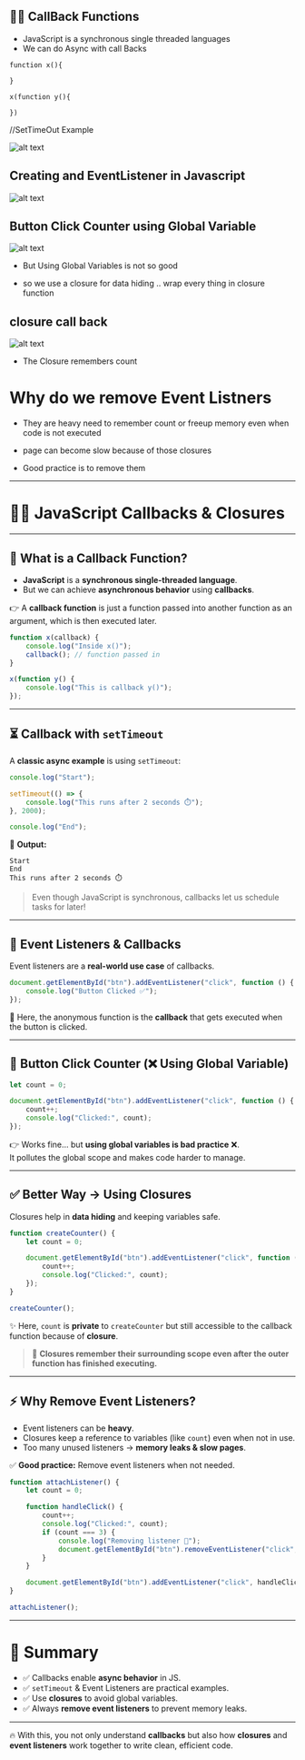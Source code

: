 ## 🚀🌈 CallBack Functions

* JavaScript is a synchronous single threaded languages
* We can do Async with call Backs


```
function x(){

}

x(function y(){

})
```


//SetTimeOut Example

![alt text](./images/callBack1.png)

## Creating and EventListener in Javascript

![alt text](./images/callBack2.png)

## Button Click Counter using Global Variable


![alt text](./images/callBack3.png)

* But Using Global Variables is not so good

* so we use a closure for data hiding .. wrap every thing in closure function

## closure call back

![alt text](./images/callBack4.png)

* The Closure remembers count

# Why do we remove Event Listners

* They are heavy need to remember count or freeup memory even when code is not executed

* page can become slow because of those closures

* Good practice is to remove them

-------------

# 🚀🌈 JavaScript Callbacks & Closures

---

## 🔹 What is a Callback Function?

- **JavaScript** is a **synchronous single-threaded language**.  
- But we can achieve **asynchronous behavior** using **callbacks**.  

👉 A **callback function** is just a function passed into another function as an argument, which is then executed later.  

```javascript
function x(callback) {
    console.log("Inside x()");
    callback(); // function passed in
}

x(function y() {
    console.log("This is callback y()");
});
```

---

## ⏳ Callback with `setTimeout`

A **classic async example** is using `setTimeout`:

```javascript
console.log("Start");

setTimeout(() => {
    console.log("This runs after 2 seconds ⏱️");
}, 2000);

console.log("End");
```

📝 **Output:**
```
Start
End
This runs after 2 seconds ⏱️
```

> Even though JavaScript is synchronous, callbacks let us schedule tasks for later!

---

## 🎯 Event Listeners & Callbacks

Event listeners are a **real-world use case** of callbacks.  

```javascript
document.getElementById("btn").addEventListener("click", function () {
    console.log("Button Clicked ✅");
});
```

📌 Here, the anonymous function is the **callback** that gets executed when the button is clicked.

---

## 🔢 Button Click Counter (❌ Using Global Variable)

```javascript
let count = 0;

document.getElementById("btn").addEventListener("click", function () {
    count++;
    console.log("Clicked:", count);
});
```

👉 Works fine… but **using global variables is bad practice** ❌.  
It pollutes the global scope and makes code harder to manage.

---

## ✅ Better Way → Using Closures

Closures help in **data hiding** and keeping variables safe.  

```javascript
function createCounter() {
    let count = 0;

    document.getElementById("btn").addEventListener("click", function () {
        count++;
        console.log("Clicked:", count);
    });
}

createCounter();
```

✨ Here, `count` is **private** to `createCounter` but still accessible to the callback function because of **closure**.

> 🧠 **Closures remember their surrounding scope even after the outer function has finished executing.**

---

## ⚡ Why Remove Event Listeners?

- Event listeners can be **heavy**.  
- Closures keep a reference to variables (like `count`) even when not in use.  
- Too many unused listeners → **memory leaks & slow pages**.  

✅ **Good practice:** Remove event listeners when not needed.

```javascript
function attachListener() {
    let count = 0;

    function handleClick() {
        count++;
        console.log("Clicked:", count);
        if (count === 3) {
            console.log("Removing listener 🚫");
            document.getElementById("btn").removeEventListener("click", handleClick);
        }
    }

    document.getElementById("btn").addEventListener("click", handleClick);
}

attachListener();
```

---

# 🌟 Summary

- ✅ Callbacks enable **async behavior** in JS.  
- ✅ `setTimeout` & Event Listeners are practical examples.  
- ✅ Use **closures** to avoid global variables.  
- ✅ Always **remove event listeners** to prevent memory leaks.  

---

🔥 With this, you not only understand **callbacks** but also how **closures** and **event listeners** work together to write clean, efficient code.  







